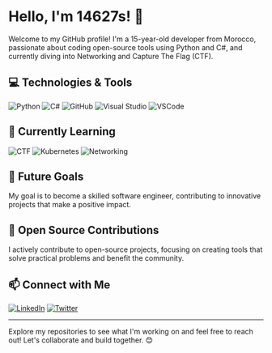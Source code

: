 # Hello, I'm 14627s! 👋

Welcome to my GitHub profile! I'm a 15-year-old developer from Morocco, passionate about coding open-source tools using Python and C#, and currently diving into Networking and Capture The Flag (CTF).

## 💻 Technologies & Tools
![Python](https://img.shields.io/badge/-Python-3776AB?style=flat-square&logo=python&logoColor=white)
![C#](https://img.shields.io/badge/-C%23-239120?style=flat-square&logo=c-sharp&logoColor=white)
![GitHub](https://img.shields.io/badge/-GitHub-181717?style=flat-square&logo=github&logoColor=white)
![Visual Studio](https://img.shields.io/badge/-Visual%20Studio-5C2D91?style=flat-square&logo=visual-studio&logoColor=white)
![VSCode](https://img.shields.io/badge/-VS%20Code-007ACC?style=flat-square&logo=visual-studio-code&logoColor=white)

## 🌱 Currently Learning
![CTF](https://img.shields.io/badge/-CTF-red?style=flat-square)
![Kubernetes](https://img.shields.io/badge/-Kubernetes-326CE5?style=flat-square&logo=kubernetes&logoColor=white)
![Networking](https://img.shields.io/badge/-Networking-0077B5?style=flat-square&logo=cisco&logoColor=white)

## 🎯 Future Goals
My goal is to become a skilled software engineer, contributing to innovative projects that make a positive impact.

## 🚀 Open Source Contributions
I actively contribute to open-source projects, focusing on creating tools that solve practical problems and benefit the community.

## 📫 Connect with Me
[![LinkedIn](https://img.shields.io/badge/-LinkedIn-0077B5?style=flat-square&logo=linkedin&logoColor=white)](https://www.linkedin.com/in/14627s/)
[![Twitter](https://img.shields.io/badge/-Twitter-1DA1F2?style=flat-square&logo=twitter&logoColor=white)](https://twitter.com/14627s)

---

Explore my repositories to see what I'm working on and feel free to reach out! Let's collaborate and build together. 😊
